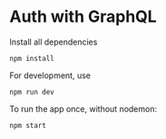 # Auth with GraphQL

Install all dependencies

```
npm install
```

For development, use

```
npm run dev
```

To run the app once, without nodemon:

```
npm start
```
